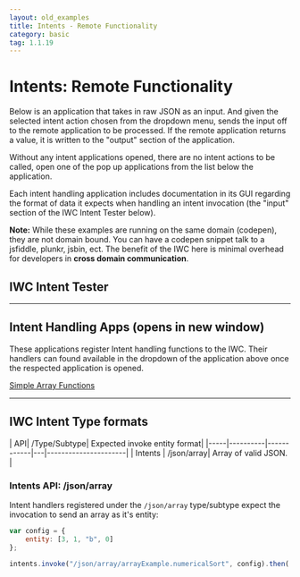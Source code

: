 ```yaml
---
layout: old_examples
title: Intents - Remote Functionality
category: basic
tag: 1.1.19
---
```


# Intents: Remote Functionality
Below is an application that takes in raw JSON as an input. And given the selected intent action chosen from the
dropdown menu, sends the input off to the remote application to be processed. If the remote application returns a
value, it is written to the "output" section of the application.

Without any intent applications opened, there are no intent actions to be called, open one of the pop up applications
from the list below the application.


Each intent handling application includes documentation in its GUI regarding the format of data it expects when handling
an intent invocation (the "input" section of the IWC Intent Tester below).

**Note:** While these examples are running on the same domain (codepen), they are not domain bound. You can have a
codepen snippet talk to a jsfiddle, plunkr, jsbin, ect. The benefit of the IWC here is minimal overhead for developers
in **cross domain communication**.

## IWC Intent Tester
<p data-height="500" data-theme-id="0" data-slug-hash="ZQbGZq" data-default-tab="Result" data-user="Kevin-K" class='codepen'>


***

## Intent Handling Apps (opens in new window)
These applications register Intent handling functions to the IWC. Their handlers can found available in the dropdown
of the application above once the respected application is opened.
<div class="app-list">
    <a href="#"  onClick="openPopup('LGGWQj','Simple Array Functions');return false;" >Simple Array Functions</a>
</div>

<script type="text/javascript">
    var openPopup = function(hash,title,height,width){
        if(!hash) {
            return;
        }
        title = title || '';
        height = height || 600;
        width = width || 500;
        var settings = "height=" + height + ", width=" + width;
        window.open('popupPen.html?title=' + title + '&hash='+hash, hash, settings);
    };
</script>

***

## IWC Intent Type formats
| API| /Type/Subtype| Expected invoke entity format|
|-----|----------|------------|---|----------------------|
| Intents | /json/array| Array of valid JSON. |

### Intents API: /json/array
Intent handlers registered under the `/json/array` type/subtype expect the invocation to send an array as it's entity:

``` js
var config = {
    entity: [3, 1, "b", 0]
};

intents.invoke("/json/array/arrayExample.numericalSort", config).then(...);
```

